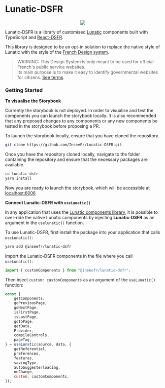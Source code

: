 # Lunatic-DSFR

<p align="center">
  <a href="https://inseefr.github.io/Lunatic-DSFR/storybook/" target="_blank"><img src="https://raw.githubusercontent.com/storybooks/brand/master/badge/badge-storybook.svg"></a>
</p>

Lunatic-DSFR is a library of customised [Lunatic](https://github.com/InseeFr/Lunatic) components built with TypeScript and [React-DSFR](https://react-dsfr.etalab.studio/).

This library is designed to be an opt-in solution to replace the native style of Lunatic with the style of the [French Design system](https://systeme-de-design.gouv.fr/).

> WARNING: This Design System is only meant to be used for official French's public service websites.  
> Its main purpose is to make it easy to identify governmental websites for citizens. [See terms](https://www.systeme-de-design.gouv.fr/cgu/).

### Getting Started

**To visualise the Storybook**

Currently the storybook is not deployed. In order to visualise and test the components you can launch the storybook locally. It is also recommended that any proposed changes to any components or any new components be tested in the storybook before proposing a PR.

To launch the storybook locally, ensure that you have cloned the repository.

```bash
git clone https://github.com/InseeFr/Lunatic-DSFR.git
```

Once you have the repository cloned locally, navigate to the folder containing the repository and ensure that the necessary packages are available.

```bash
cd lunatic-dsfr
yarn install
```

Now you are ready to launch the storybook, which will be accessible at [localhost:6006](http://localhost:6006/)

**Connect Lunatic-DSFR with `useLunatic()`**

In any application that uses the [Lunatic components library](https://github.com/InseeFr/Lunatic), it is possible to over-ride the native Lunatic components by injecting **Lunatic-DSFR** as an argument in the `uselunatic()` function.

To use Lunatic-DSFR, first install the package into your application that calls `useLunatic()`:

```bash
yarn add @inseefr/lunatic-dsfr
```

Import the Lunatic-DSFR components in the file where you call `useLunatic()`:

```js
import { customComponents } from "@inseefr/lunatic-dsfr";
```

Then inject `custom: customComponents` as an argument of the `useLunatic()` function:

```js
const {
    getComponents,
    goPreviousPage,
    goNextPage,
    isFirstPage,
    isLastPage,
    goToPage,
    getData,
    Provider,
    compileControls,
    pageTag,
} = useLunatic(source, data, {
    getReferentiel,
    preferences,
    features,
    savingType,
    autoSuggesterloading,
    onChange,
    custom: customComponents,
});
```
